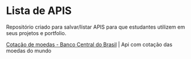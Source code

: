 # Lista de APIS
Repositório criado para salvar/listar APIS para que estudantes utilizem em seus projetos e portfolio. 



[Cotação de moedas - Banco Central do Brasil](https://dadosabertos.bcb.gov.br/dataset/dolar-americano-usd-todos-os-boletins-diarios/resource/ae69aa94-4194-45a6-8bae-12904af7e176) | Api com cotação das moedas do mundo
